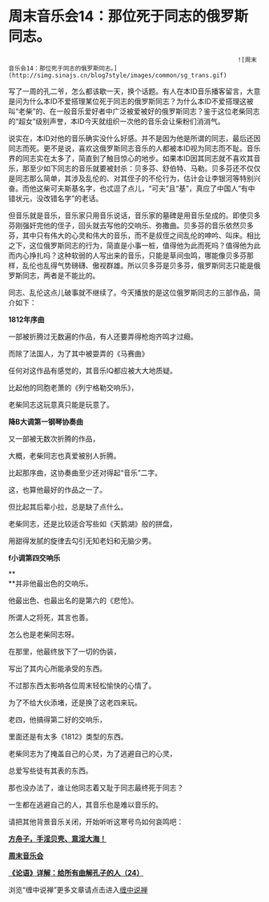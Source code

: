 周末音乐会14：那位死于同志的俄罗斯同志。
====

			

                                                                    ![周末音乐会14：那位死于同志的俄罗斯同志。](http://simg.sinajs.cn/blog7style/images/common/sg_trans.gif)                                                                     

                                                                    

  写了一周的孔二爷，怎么都该歇一天，换个话题。有人在本ID音乐播客留言，大意是问为什么本ID不爱搭理某位死于同志的俄罗斯同志？为什么本ID不爱搭理这被叫“老柴”的、在一般音乐爱好者中广泛被爱被好的俄罗斯同志？鉴于这位老柴同志的“超女”级别声誉，本ID今天就组织一次他的音乐会让柴粉们消消气。

  说实在，本ID对他的音乐确实没什么好感。并不是因为他是所谓的同志，最后还因同志而死。更不是说，喜欢这俄罗斯同志音乐的人都被本ID视为同志而不耻。音乐界的同志实在太多了，简直到了触目惊心的地步。如果本ID因其同志就不喜欢其音乐，那至少如下同志的音乐就要被封杀：贝多芬、舒伯特、马勒。贝多芬还不仅仅是同志那么简单，其涉及乱伦的、对其侄子的不伦行为，估计会让李银河等特别兴奋。而他这柴可夫斯基名字，也忒逗了点儿，“可夫”且“基”，真应了中国人“有中错状元，没改错名字”的老话。

   但音乐就是音乐，音乐家只用音乐说话，音乐家的墓碑是用音乐垒成的。即使贝多芬刚强奸完他的侄子，回头就去写他的交响乐、弥撒曲。贝多芬的音乐依然贝多芬，其中只有伟大的心灵和伟大的音乐，而不是叔侄之间乱伦的呻吟、叫床。相比之下，这位俄罗斯同志的行为，简直是小事一桩，值得他为此而死吗？值得他为此而内心挣扎吗？这种软弱的人写出来的音乐，只能是草间虫鸣，哪能像贝多芬那样，乱伦也乱得气势磅礴、傲视群雄。所以贝多芬是贝多芬，俄罗斯同志只能是俄罗斯同志，两者是不能比的。

  同志、乱伦这点儿破事就不继续了。今天播放的是这位俄罗斯同志的三部作品，简介如下：

**1812年序曲**

一部被折腾过无数遍的作品，有人还要弄得枪炮齐鸣才过瘾。

而除了法国人，为了其中被耍弄的《马赛曲》

任何对这作品有感觉的，其音乐IQ都应被大大地质疑。

比起他的同胞老萧的《列宁格勒交响乐》，

老柴同志这玩意真只能是玩意了。

**降B大调第一钢琴协奏曲**

又一部被无数次折腾的作品，

大概，老柴同志也真爱被别人折腾。

比起那序曲，这协奏曲至少还对得起“音乐”二字。

这，也算他最好的作品之一了。

但比起其后辈小拉，总是缺了点什么。

老柴同志，还是比较适合写些如《天鹅湖》般的拼盘，

用甜得发腻的旋律去勾引无知老妇和无脑少男。

**f小调第四交响乐**

**  
**并非他最出色的交响乐。

他最出色、也最出名的是第六的《悲怆》。

所谓人之将死，其言也善。

怎么也是老柴同志呀。

在那里，他最终放下了一切的伪装，

写出了其内心所能承受的东西。

不过那东西太影响各位周末轻松愉快的心情了。

为了不给大伙添堵，还是换了这老四来玩。

老四，他搞得第二好的交响乐，

里面还是有太多《1812》类型的东西。

老柴同志为了掩盖自己的心灵，为了逃避自己的心灵，

总爱写些徒有其表的东西。

那也没办法了，谁让他同志着又耻于同志最终死于同志？

一生都在逃避自己的人，其音乐也是难以音乐的。

请把其他背景音乐关闭，开始听听这寒号鸟如何哀鸣吧：

[**方舟子，手淫贝壳、意淫大海！**](http://blog.sina.com.cn/u/486e105c010006w3)

[**周末音乐会**](http://blog.sina.com.cn/u/486e105c0100056e)

[**《论语》详解：给所有曲解孔子的人（24）**](http://blog.sina.com.cn/u/486e105c010006zw)

浏览“缠中说禅”更多文章请点击进入[缠中说禅](http://blog.sina.com.cn/m/chzhshch)

